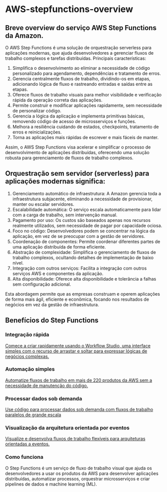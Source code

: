 # AWS-stepfunctions-overview
Breve overview do serviço AWS Step Functions da Amazon.
---
O AWS Step Functions é uma solução de orquestração serverless para aplicações modernas, que ajuda desenvolvedores a gerenciar fluxos de trabalho complexos e tarefas distribuídas. Principais características:

1. Simplifica o desenvolvimento ao eliminar a necessidade de código personalizado para agendamento, dependências e tratamento de erros.
2. Gerencia centralmente fluxos de trabalho, dividindo-os em etapas, adicionando lógica de fluxo e rastreando entradas e saídas entre as etapas.
3. Oferece fluxos de trabalho visuais para melhor visibilidade e verificação rápida da operação correta das aplicações.
4. Permite construir e modificar aplicações rapidamente, sem necessidade de personalizar código.
5. Gerencia a lógica da aplicação e implementa primitivas básicas, removendo código de acesso de microsserviços e funções.
6. Melhora a resiliência cuidando de estados, checkpoints, tratamento de erros e reinicializações.
7. Torna as aplicações mais rápidas de escrever e mais fáceis de manter.

Assim, o AWS Step Functions visa acelerar e simplificar o processo de desenvolvimento de aplicações distribuídas, oferecendo uma solução robusta para gerenciamento de fluxos de trabalho complexos.

Orquestração sem servidor (serverless) para aplicações modernas significa:
---
1. Gerenciamento automático de infraestrutura: A Amazon gerencia toda a infraestrutura subjacente, eliminando a necessidade de provisionar, manter ou escalar servidores.
2. Escalabilidade automática: O serviço escala automaticamente para lidar com a carga de trabalho, sem intervenção manual.
3. Pagamento por uso: Os custos são baseados apenas nos recursos realmente utilizados, sem necessidade de pagar por capacidade ociosa.
4. Foco no código: Desenvolvedores podem se concentrar na lógica da aplicação, em vez de se preocupar com a gestão de servidores.
5. Coordenação de componentes: Permite coordenar diferentes partes de uma aplicação distribuída de forma eficiente.
6. Abstração de complexidade: Simplifica o gerenciamento de fluxos de trabalho complexos, ocultando detalhes de implementação de baixo nível.
7. Integração com outros serviços: Facilita a integração com outros serviços AWS e componentes da aplicação.
8. Alta disponibilidade: Oferece alta disponibilidade e tolerância a falhas sem configuração adicional.

Esta abordagem permite que as empresas construam e operem aplicações de forma mais ágil, eficiente e econômica, focando nos resultados de negócios em vez da gestão de infraestrutura.

Benefícios do Step Functions
---
### Integração rápida

[Comece a criar rapidamente usando o Workflow Studio, uma interface simples com o recurso de arrastar e soltar para expressar lógicas de negócios complexas.](https://docs.aws.amazon.com/step-functions/latest/dg/tutorial-workflow-studio-using.html)

### Automação simples

[Automatize fluxos de trabalho em mais de 220 produtos da AWS sem a necessidade de manutenção do código.](https://docs.aws.amazon.com/step-functions/latest/dg/concepts-service-integrations.html)

### Processar dados sob demanda

[Use código para processar dados sob demanda com fluxos de trabalho paralelos de grande escala](https://docs.aws.amazon.com/step-functions/latest/dg/concepts-orchestrate-large-scale-parallel-workloads.html)

### Visualização da arquitetura orientada por eventos

[Visualize e desenvolva fluxos de trabalho flexíveis para arquiteturas orientadas a eventos.](https://aws.amazon.com/blogs/containers/run-event-driven-workflows-with-amazon-eks-and-aws-step-functions/)

### Como funciona
O Step Functions é um serviço de fluxo de trabalho visual que ajuda os desenvolvedores a usar os produtos da AWS para desenvolver aplicações distribuídas, automatizar processos, orquestrar microsserviços e criar pipelines de dados e machine learning (ML).





